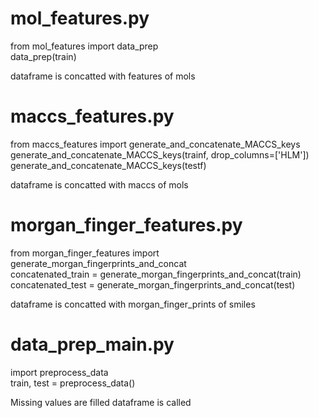 # mol_features.py
from mol_features import data_prep  
data_prep(train)  

dataframe is concatted with features of mols  

# maccs_features.py  
from maccs_features import generate_and_concatenate_MACCS_keys  
generate_and_concatenate_MACCS_keys(trainf, drop_columns=['HLM'])  
generate_and_concatenate_MACCS_keys(testf)  

dataframe is concatted with maccs of mols  

# morgan_finger_features.py  
from morgan_finger_features import generate_morgan_fingerprints_and_concat  
concatenated_train = generate_morgan_fingerprints_and_concat(train)  
concatenated_test = generate_morgan_fingerprints_and_concat(test)  

dataframe is concatted with morgan_finger_prints of smiles  

# data_prep_main.py   
import preprocess_data  
train, test = preprocess_data()  

Missing values are filled dataframe is called 
